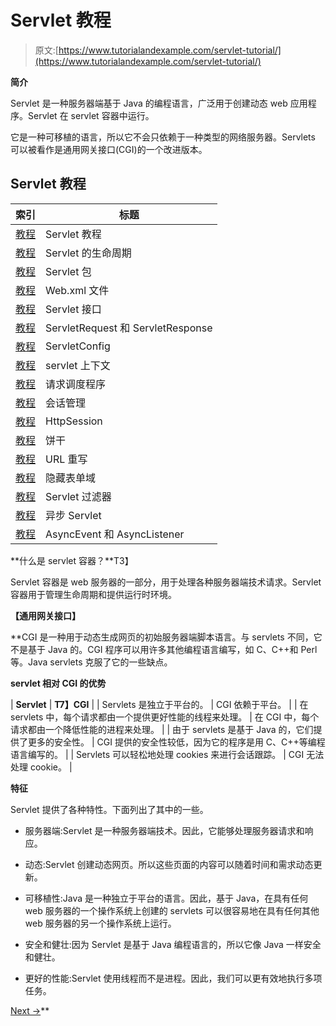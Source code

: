 # Servlet 教程

> 原文:[https://www.tutorialandexample.com/servlet-tutorial/](https://www.tutorialandexample.com/servlet-tutorial/)

**简介**

Servlet 是一种服务器端基于 Java 的编程语言，广泛用于创建动态 web 应用程序。Servlet 在 servlet 容器中运行。

它是一种可移植的语言，所以它不会只依赖于一种类型的网络服务器。Servlets 可以被看作是通用网关接口(CGI)的一个改进版本。

## Servlet 教程

| 索引 | 标题 |
| --- | --- |
| [教程](https://www.tutorialandexample.com/servlet-tutorial) | Servlet 教程 |
| [教程](https://www.tutorialandexample.com/life-cycle-of-servlet) | Servlet 的生命周期 |
| [教程](https://www.tutorialandexample.com/servlet-packages) | Servlet 包 |
| [教程](https://www.tutorialandexample.com/web-xml-file) | Web.xml 文件 |
| [教程](https://www.tutorialandexample.com/servlet-interface) | Servlet 接口 |
| [教程](https://www.tutorialandexample.com/servlet-request-and-response) | ServletRequest 和 ServletResponse |
| [教程](/servletconfig) | ServletConfig |
| [教程](https://www.tutorialandexample.com/servletcontext) | servlet 上下文 |
| [教程](https://www.tutorialandexample.com/requestdispatcher) | 请求调度程序 |
| [教程](https://www.tutorialandexample.com/servlet-session-management) | 会话管理 |
| [教程](https://www.tutorialandexample.com/servlet-httpsession) | HttpSession |
| [教程](https://www.tutorialandexample.com/servlet-cookie) | 饼干 |
| [教程](https://www.tutorialandexample.com/servlet-url-rewriting) | URL 重写 |
| [教程](https://www.tutorialandexample.com/servlet-hidden-form-field) | 隐藏表单域 |
| [教程](https://www.tutorialandexample.com/servlet-filter) | Servlet 过滤器 |
| [教程](https://www.tutorialandexample.com/asynchronous-servlet) | 异步 Servlet |
| [教程](https://www.tutorialandexample.com/servlet-asyncevent-and-asynclistener) | AsyncEvent 和 AsyncListener |

**什么是 servlet 容器？**T3】

Servlet 容器是 web 服务器的一部分，用于处理各种服务器端技术请求。Servlet 容器用于管理生命周期和提供运行时环境。

**【通用网关接口】**

 **CGI 是一种用于动态生成网页的初始服务器端脚本语言。与 servlets 不同，它不是基于 Java 的。CGI 程序可以用许多其他编程语言编写，如 C、C++和 Perl 等。Java servlets 克服了它的一些缺点。

**servlet 相对 CGI 的优势**

| **Servlet** | **T7】CGI** |
| Servlets 是独立于平台的。 | CGI 依赖于平台。 |
| 在 servlets 中，每个请求都由一个提供更好性能的线程来处理。 | 在 CGI 中，每个请求都由一个降低性能的进程来处理。 |
| 由于 servlets 是基于 Java 的，它们提供了更多的安全性。 | CGI 提供的安全性较低，因为它的程序是用 C、C++等编程语言编写的。 |
| Servlets 可以轻松地处理 cookies 来进行会话跟踪。 | CGI 无法处理 cookie。 |

**特征**

Servlet 提供了各种特性。下面列出了其中的一些。

*   服务器端:Servlet 是一种服务器端技术。因此，它能够处理服务器请求和响应。

*   动态:Servlet 创建动态网页。所以这些页面的内容可以随着时间和需求动态更新。

*   可移植性:Java 是一种独立于平台的语言。因此，基于 Java，在具有任何 web 服务器的一个操作系统上创建的 servlets 可以很容易地在具有任何其他 web 服务器的另一个操作系统上运行。

*   安全和健壮:因为 Servlet 是基于 Java 编程语言的，所以它像 Java 一样安全和健壮。

*   更好的性能:Servlet 使用线程而不是进程。因此，我们可以更有效地执行多项任务。

[Next →](https://www.tutorialandexample.com/life-cycle-of-servlet)**